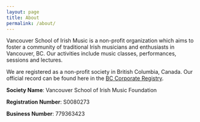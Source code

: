 ```yaml
---
layout: page
title: About
permalink: /about/
---
```


Vancouver School of Irish Music is a non-profit organization which aims to foster a community of traditional Irish musicians and enthusiasts in Vancouver, BC. 
Our activities include music classes, performances, sessions and lectures. 

We are registered as a non-profit society in British Columbia, Canada. Our official record can be found here in the [BC Corporate Registry](https://www.orgbook.gov.bc.ca/entity/S0080273).

**Society Name**: Vancouver School of Irish Music Foundation 

**Registration Number**: S0080273 

**Business Number**: 779363423
